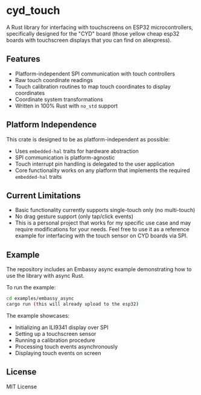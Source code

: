 # cyd_touch

A Rust library for interfacing with touchscreens on ESP32 microcontrollers, specifically designed for the "CYD" board (those yellow cheap esp32 boards with touchscreen displays that you can find on aliexpress).

## Features

- Platform-independent SPI communication with touch controllers
- Raw touch coordinate readings
- Touch calibration routines to map touch coordinates to display coordinates
- Coordinate system transformations
- Written in 100% Rust with `no_std` support

## Platform Independence

This crate is designed to be as platform-independent as possible:

- Uses `embedded-hal` traits for hardware abstraction
- SPI communication is platform-agnostic
- Touch interrupt pin handling is delegated to the user application
- Core functionality works on any platform that implements the required `embedded-hal` traits

## Current Limitations

- Basic functionality currently supports single-touch only (no multi-touch)
- No drag gesture support (only tap/click events)
- This is a personal project that works for my specific use case and may require modifications for your needs. Feel free to use it as a reference example for interfacing with the touch sensor on CYD boards via SPI.


## Example

The repository includes an Embassy async example demonstrating how to use the library with async Rust.

To run the example:

```bash
cd examples/embassy_async
cargo run (this will already upload to the esp32)
```

The example showcases:
- Initializing an ILI9341 display over SPI
- Setting up a touchscreen sensor
- Running a calibration procedure
- Processing touch events asynchronously
- Displaying touch events on screen

## License

MIT License